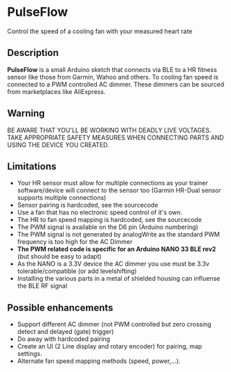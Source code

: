 # PulseFlow
Control the speed of a cooling fan with your measured heart rate

## Description

**PulseFlow** is a small Arduino sketch that connects via BLE to a HR fitness sensor like those from Garmin, Wahoo and others. To cooling fan speed is connected to a PWM controlled AC dimmer. These dimmers can be sourced from marketplaces like AliExpress.

## Warning
BE AWARE THAT YOU'LL BE WORKING WITH DEADLY LIVE VOLTAGES. TAKE APPROPRIATE SAFETY MEASURES WHEN CONNECTING PARTS AND USING THE DEVICE YOU CREATED. 

## Limitations

+ Your HR sensor must allow for multiple connections as your trainer software/device will connect to the sensor too (Garmin HR-Dual sensor supports multiple connections)
+ Sensor pairing is hardcoded, see the sourcecode
+ Use a fan that has no electronic speed control of it's own.
+ The HR to fan speed mapping is hardcoded, see the sourcecode
+ The PWM signal is available on the D6 pin (Arduino numbering)
+ The PWM signal is not generated by analogWrite as the standard PWM frequency is too high for the AC Dimmer
+ **The PWM related code is specific for an Arduino NANO 33 BLE rev2** (but should be easy to adapt)
+ As the NANO is a 3.3V device the AC dimmer you use must be 3.3v tolerable/compatible (or add levelshifting)
+ Installing the various parts in a metal of shielded housing can influense the BLE RF signal

## Possible enhancements

+ Support different AC dimmer (not PWM controlled but zero crossing detect and delayed (gate) trigger)
+ Do away with hardcoded pairing
+ Create an UI (2 Line display and rotary encoder) for pairing, map settings. 
+ Alternate fan speed mapping methods (speed, power,...).

